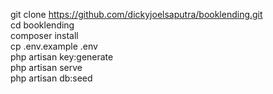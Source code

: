 git clone https://github.com/dickyjoelsaputra/booklending.git
<br>
cd booklending
<br>
composer install
<br>
cp .env.example .env
<br>
php artisan key:generate
<br>
php artisan serve
<br>
php artisan db:seed
